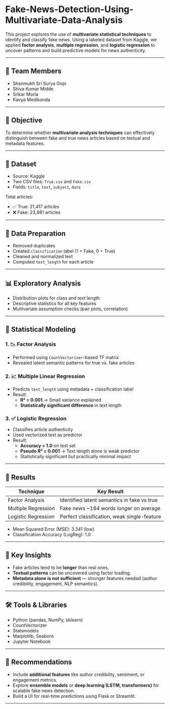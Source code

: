 # Fake-News-Detection-Using-Multivariate-Data-Analysis

This project explores the use of **multivariate statistical techniques** to identify and classify fake news. Using a labeled dataset from Kaggle, we applied **factor analysis**, **multiple regression**, and **logistic regression** to uncover patterns and build predictive models for news authenticity.

---

## 👥 Team Members

- Shanmukh Sri Surya Gopi
- Shiva Kumar Midde
- Srikar Morla
- Kavya Medikonda

---

## 🧠 Objective

To determine whether **multivariate analysis techniques** can effectively distinguish between fake and true news articles based on textual and metadata features.

---

## 🧾 Dataset

- Source: Kaggle
- Two CSV files: `True.csv` and `Fake.csv`
- Fields: `title`, `text`, `subject`, `date`

Total articles:
- ✅ True: 21,417 articles
- ❌ Fake: 23,481 articles

---

## 🧹 Data Preparation

- Removed duplicates
- Created `classification` label (1 = Fake, 0 = True)
- Cleaned and normalized text
- Computed `text_length` for each article

---

## 📊 Exploratory Analysis

- Distribution plots for class and text length
- Descriptive statistics for all key features
- Multivariate assumption checks (pair plots, correlation)

---

## 🔬 Statistical Modeling

### 1. 📉 **Factor Analysis**
- Performed using `CountVectorizer`-based TF matrix
- Revealed latent semantic patterns for true vs. fake articles

### 2. 📈 **Multiple Linear Regression**
- Predicts `text_length` using metadata + classification label
- Result:
  - **R² = 0.001** → Small variance explained
  - **Statistically significant difference** in text length

### 3. ✅ **Logistic Regression**
- Classifies article authenticity
- Used vectorized text as predictor
- Result:
  - **Accuracy = 1.0** on test set
  - **Pseudo R² = 0.001** → Text length alone is weak predictor
  - Statistically significant but practically minimal impact

---

## 📌 Results

| Technique           | Key Result                                    |
|---------------------|-----------------------------------------------|
| Factor Analysis     | Identified latent semantics in fake vs true   |
| Multiple Regression | Fake news ~164 words longer on average        |
| Logistic Regression | Perfect classification, weak single-feature   |

- Mean Squared Error (MSE): 3.341 (low)
- Classification Accuracy (LogReg): 1.0

---

## 🧾 Key Insights

- Fake articles tend to be **longer** than real ones.
- **Textual patterns** can be uncovered using factor loading.
- **Metadata alone is not sufficient** — stronger features needed (author credibility, engagement, NLP semantics).

---

## 🛠️ Tools & Libraries

- Python (pandas, NumPy, sklearn)
- CountVectorizer
- Statsmodels
- Matplotlib, Seaborn
- Jupyter Notebook

---

## 🧠 Recommendations

- Include **additional features** like author credibility, sentiment, or engagement metrics.
- Explore **ensemble models** or **deep learning (LSTM, transformers)** for scalable fake news detection.
- Build a UI for real-time predictions using Flask or Streamlit.

---


